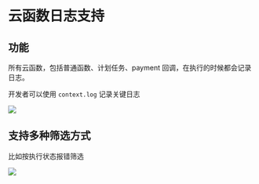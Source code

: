 
云函数日志支持
=============

## 功能

所有云函数，包括普通函数、计划任务、payment 回调，在执行的时候都会记录日志。

开发者可以使用 `context.log` 记录关键日志

![](https://s2.d2scdn.com/2017/11/18/Fni-gRrXRq9RhIeYBDZnA0r0KKVC.png)


## 支持多种筛选方式

比如按执行状态报错筛选

![](https://s2.d2scdn.com/2017/11/18/FmjftYFRst_CxPrvNgDvLzETnWic.png)
